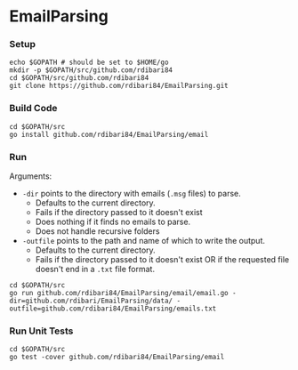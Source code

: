 # EmailParsing


### Setup
```
echo $GOPATH # should be set to $HOME/go
mkdir -p $GOPATH/src/github.com/rdibari84
cd $GOPATH/src/github.com/rdibari84
git clone https://github.com/rdibari84/EmailParsing.git
```

### Build Code
```
cd $GOPATH/src
go install github.com/rdibari84/EmailParsing/email
```

### Run 
Arguments:
* `-dir` points to the directory with emails (`.msg` files) to parse.  
  - Defaults to the current directory.  
  - Fails if the directory passed to it doesn't exist 
  - Does nothing if it finds no emails to parse.
  - Does not handle recursive folders
* `-outfile` points to the path and name of which to write the output. 
  - Defaults to the current directory. 
  - Fails if the directory passed to it doesn't exist OR if the requested file doesn't end in a `.txt` file format.
```
cd $GOPATH/src
go run github.com/rdibari84/EmailParsing/email/email.go -dir=github.com/rdibari/EmailParsing/data/ -outfile=github.com/rdibari84/EmailParsing/emails.txt
```

### Run Unit Tests
```
cd $GOPATH/src
go test -cover github.com/rdibari84/EmailParsing/email
```
